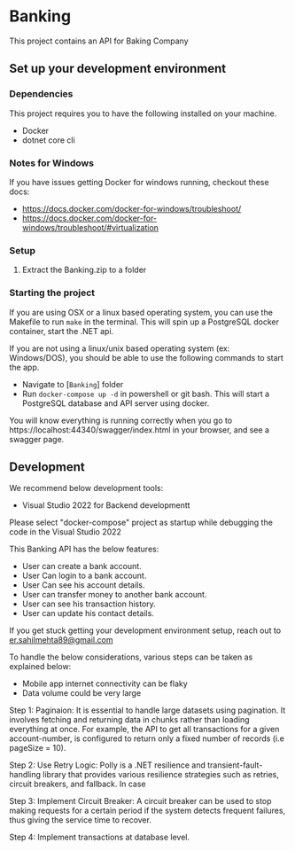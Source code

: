 # Banking

This project contains an API for Baking Company

## Set up your development environment

### Dependencies

This project requires you to have the following installed on your machine.

- Docker
- dotnet core cli

### Notes for Windows

If you have issues getting Docker for windows running, checkout these docs:

- https://docs.docker.com/docker-for-windows/troubleshoot/
- https://docs.docker.com/docker-for-windows/troubleshoot/#virtualization

### Setup

1. Extract the Banking.zip to a folder

### Starting the project

If you are using OSX or a linux based operating system, you can use the Makefile to run `make` in the terminal. This will spin up a PostgreSQL docker container, start the .NET api.

If you are not using a linux/unix based operating system (ex: Windows/DOS), you should be able to use the following commands to start the app.

- Navigate to [`Banking`] folder
- Run `docker-compose up -d` in powershell or git bash. This will start a PostgreSQL database and API server using docker.

You will know everything is running correctly when you go to https://localhost:44340/swagger/index.html in your browser, and see a swagger page.

## Development

We recommend below development tools:
- Visual Studio 2022 for Backend developmentt

Please select "docker-compose" project as startup while debugging the code in the Visual Studio 2022

This Banking API has the below features:

- User can create a bank account.
- User Can login to a bank account.
- User Can see his account details.
- User can transfer money to another bank account.
- User can see his transaction history.
- User can update his contact details.

If you get stuck getting your development environment setup, reach out to er.sahilmehta89@gmail.com


To handle the below considerations, various steps can be taken as explained below:
-	Mobile app internet connectivity can be flaky
-	Data volume could be very large

Step 1: Paginaion: It is essential to handle large datasets using pagination. It involves fetching and returning data in chunks rather than loading everything at once. For example, the API to get all transactions for a given account-number, is configured to return only a fixed number of records (i.e pageSize = 10).

Step 2: Use Retry Logic: Polly is a .NET resilience and transient-fault-handling library that provides various resilience strategies such as retries, circuit breakers, and fallback. In case 

Step 3: Implement Circuit Breaker: A circuit breaker can be used to stop making requests for a certain period if the system detects frequent failures, thus giving the service time to recover.

Step 4: Implement transactions at database level.